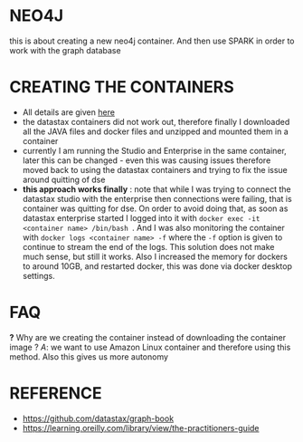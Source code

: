 # NEO4J

this is about creating a new neo4j container. And then use SPARK in order to work with the graph database


# CREATING THE CONTAINERS
* All details are given [here](https://github.com/datastax/graph-book/blob/master/docker-compose.yml)
* the datastax containers did not work out, therefore finally I downloaded all the JAVA files and docker files and unzipped and mounted them in a container
* currently I am running the Studio and Enterprise in the same container, later this can be changed - even this was causing issues therefore moved back to using the datastax containers and trying to fix the issue around quitting of dse 
* __this approach works finally__ : note that while I was trying to connect the datastax studio with the enterprise then connections were failing, that is container was quitting for dse. On order to avoid doing that, as soon as datastax enterprise started I logged into it with `docker exec -it <container name> /bin/bash `. And I was also monitoring the container with `docker logs <container name> -f` where the `-f` option is given to continue to stream the end of the logs. This solution does not make much sense, but still it works. Also I increased the memory for dockers to around 10GB, and restarted docker, this was done via docker desktop settings.








# FAQ
__?__ Why are we creating the container instead of downloading the container image ?
_A_: we want to use Amazon Linux container and therefore using this method. Also this gives us more autonomy  


# REFERENCE
* https://github.com/datastax/graph-book
* https://learning.oreilly.com/library/view/the-practitioners-guide 